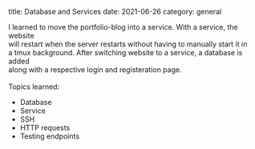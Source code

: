 title: Database and Services
date: 2021-06-26
category: general


I learned to move the portfolio-blog into a service. With a service, the website <br>
will restart when the server restarts without having to manually start it in <br>
a tmux background. After switching website to a service, a database is added <br>
along with a respective login and registeration page. <br>
<br>
Topics learned:<br>

- Database
- Service
- SSH
- HTTP requests
- Testing endpoints